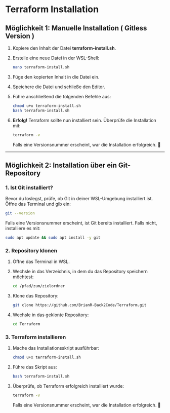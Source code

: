 
# Terraform Installation  

## **Möglichkeit 1: Manuelle Installation ( Gitless Version )**  

1. Kopiere den Inhalt der Datei **terraform-install.sh**.  
2. Erstelle eine neue Datei in der WSL-Shell:  

   ```sh
   nano terraform-install.sh
   ```  

3. Füge den kopierten Inhalt in die Datei ein.  
4. Speichere die Datei und schließe den Editor.  
5. Führe anschließend die folgenden Befehle aus:  

   ```sh
   chmod u+x terraform-install.sh  
   bash terraform-install.sh  
   ```  

6. **Erfolg!** Terraform sollte nun installiert sein. Überprüfe die Installation mit:  

   ```sh
   terraform -v
   ```  

   Falls eine Versionsnummer erscheint, war die Installation erfolgreich. 🎉  

---

## **Möglichkeit 2: Installation über ein Git-Repository**  

### 1. Ist Git installiert?  

Bevor du loslegst, prüfe, ob Git in deiner WSL-Umgebung installiert ist. Öffne das Terminal und gib ein:  

```sh
git --version
```  

Falls eine Versionsnummer erscheint, ist Git bereits installiert. Falls nicht, installiere es mit:  

```sh
sudo apt update && sudo apt install -y git
```  

### 2. Repository klonen  

1. Öffne das Terminal in WSL.  
2. Wechsle in das Verzeichnis, in dem du das Repository speichern möchtest:  

   ```sh
   cd /pfad/zum/zielordner
   ```  

3. Klone das Repository:  

   ```sh
   git clone https://github.com/BrianR-Back2Code/Terraform.git
   ```  

4. Wechsle in das geklonte Repository:  

   ```sh
   cd Terraform
   ```  

### 3. Terraform installieren  

1. Mache das Installationsskript ausführbar:  

   ```sh
   chmod u+x terraform-install.sh
   ```  

2. Führe das Skript aus:  

   ```sh
   bash terraform-install.sh
   ```  

3. Überprüfe, ob Terraform erfolgreich installiert wurde:  

   ```sh
   terraform -v
   ```  

   Falls eine Versionsnummer erscheint, war die Installation erfolgreich. 🎉  
